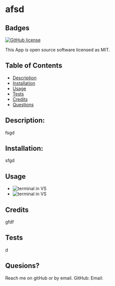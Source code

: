 # afsd
  ## Badges
  
  [![GitHub license](https://img.shields.io/badge/license-MIT-blue.svg)](g)
  
  This App is open source software licensed as MIT.
  ## Table of Contents
  * [Description](https://github.com/mr2447/potential-enigma/tree/main/dist#description)
  * [Installation](https://github.com/mr2447/potential-enigma/tree/main/dist#installation)
  * [Usage](https://github.com/mr2447/potential-enigma/tree/main/dist#usage)
  * [Tests](https://github.com/mr2447/potential-enigma/tree/main/dist#tests)
  * [Credits](https://github.com/mr2447/potential-enigma/tree/main/dist#Credits)
  * [Questions](https://github.com/mr2447/potential-enigma/tree/main/dist#questions)
  ## Description: 
  fsgd
  ## Installation: 
  sfgd
  ## Usage
  * ![terminal in VS](../assets/images/sgdf)
  * ![terminal in VS](../assets/videos/)
  ## Credits 
  gfdf 
  ## Tests
  d
  ## Quesions?
  Reach me on gitHub or by email. 
  GitHub: 
  Email: 
